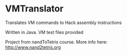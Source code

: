 # VMTranslator
Translates VM commands to Hack assembly instructions

Written in Java. VM test files provided

Project from nandToTetris course. More info here: http://www.nand2tetris.org

